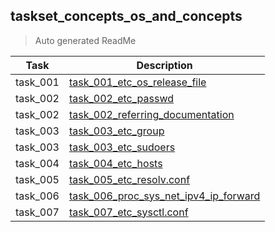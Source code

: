 ## taskset_concepts_os_and_concepts

> Auto generated ReadMe

| Task     | Description                                                                                                     |
|----------|-----------------------------------------------------------------------------------------------------------------|
| task_001 | [task_001_etc_os_release_file](taskset_concepts_os_and_concepts/task_001_etc_os_release_file)                   |
| task_002 | [task_002_etc_passwd](taskset_concepts_os_and_concepts/task_002_etc_passwd)                                     |
| task_002 | [task_002_referring_documentation](taskset_concepts_os_and_concepts/task_002_referring_documentation)           |
| task_003 | [task_003_etc_group](taskset_concepts_os_and_concepts/task_003_etc_group)                                       |
| task_003 | [task_003_etc_sudoers](taskset_concepts_os_and_concepts/task_003_etc_sudoers)                                   |
| task_004 | [task_004_etc_hosts](taskset_concepts_os_and_concepts/task_004_etc_hosts)                                       |
| task_005 | [task_005_etc_resolv.conf](taskset_concepts_os_and_concepts/task_005_etc_resolv.conf)                           |
| task_006 | [task_006_proc_sys_net_ipv4_ip_forward](taskset_concepts_os_and_concepts/task_006_proc_sys_net_ipv4_ip_forward) |
| task_007 | [task_007_etc_sysctl.conf](taskset_concepts_os_and_concepts/task_007_etc_sysctl.conf)                           |

